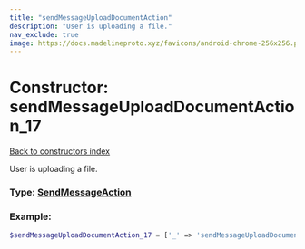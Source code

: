 ```yaml
---
title: "sendMessageUploadDocumentAction"
description: "User is uploading a file."
nav_exclude: true
image: https://docs.madelineproto.xyz/favicons/android-chrome-256x256.png
---
```

# Constructor: sendMessageUploadDocumentAction\_17  
[Back to constructors index](index.md)



User is uploading a file.




### Type: [SendMessageAction](../types/SendMessageAction.md)


### Example:

```php
$sendMessageUploadDocumentAction_17 = ['_' => 'sendMessageUploadDocumentAction'];
```  
